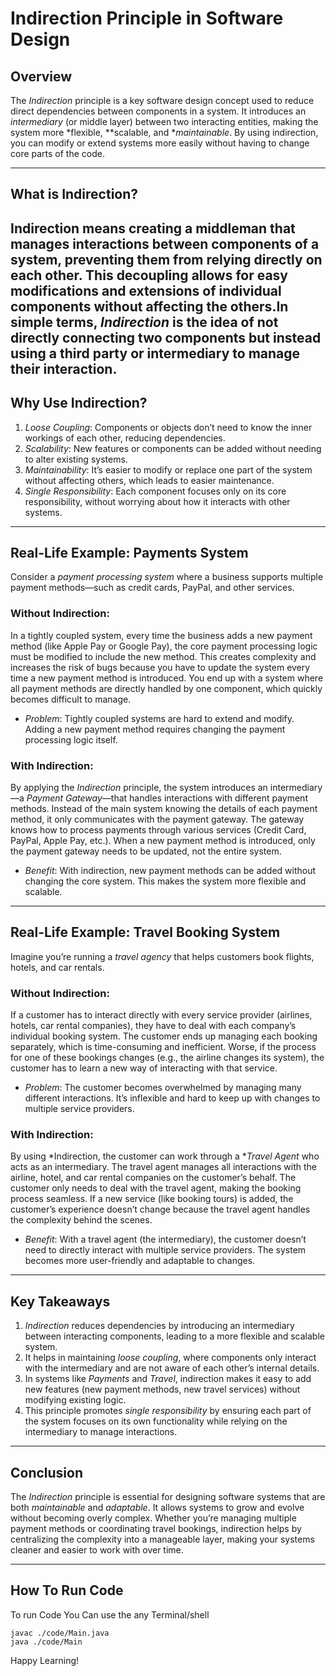 
# Indirection Principle in Software Design

## Overview

The *Indirection* principle is a key software design concept used to reduce direct dependencies between components in a system. It introduces an *intermediary* (or middle layer) between two interacting entities, making the system more *flexible, **scalable, and **maintainable*. By using indirection, you can modify or extend systems more easily without having to change core parts of the code.

---

## What is Indirection?
Indirection means creating a **middleman** that manages interactions between components of a system, preventing them from relying directly on each other. This **decoupling** allows for easy modifications and extensions of individual components without affecting the others.In simple terms, *Indirection* is the idea of not directly connecting two components but instead using a third party or intermediary to manage their interaction. 
---

## Why Use Indirection?

1. *Loose Coupling*: Components or objects don’t need to know the inner workings of each other, reducing dependencies.
2. *Scalability*: New features or components can be added without needing to alter existing systems.
3. *Maintainability*: It’s easier to modify or replace one part of the system without affecting others, which leads to easier maintenance.
4. *Single Responsibility*: Each component focuses only on its core responsibility, without worrying about how it interacts with other systems.

---

## Real-Life Example: Payments System

Consider a *payment processing system* where a business supports multiple payment methods—such as credit cards, PayPal, and other services.

### Without Indirection:

In a tightly coupled system, every time the business adds a new payment method (like Apple Pay or Google Pay), the core payment processing logic must be modified to include the new method. This creates complexity and increases the risk of bugs because you have to update the system every time a new payment method is introduced. You end up with a system where all payment methods are directly handled by one component, which quickly becomes difficult to manage.

- *Problem*: Tightly coupled systems are hard to extend and modify. Adding a new payment method requires changing the payment processing logic itself.

### With Indirection:

By applying the *Indirection* principle, the system introduces an intermediary—a *Payment Gateway*—that handles interactions with different payment methods. Instead of the main system knowing the details of each payment method, it only communicates with the payment gateway. The gateway knows how to process payments through various services (Credit Card, PayPal, Apple Pay, etc.). When a new payment method is introduced, only the payment gateway needs to be updated, not the entire system.

- *Benefit*: With indirection, new payment methods can be added without changing the core system. This makes the system more flexible and scalable.

---

## Real-Life Example: Travel Booking System

Imagine you’re running a *travel agency* that helps customers book flights, hotels, and car rentals.

### Without Indirection:

If a customer has to interact directly with every service provider (airlines, hotels, car rental companies), they have to deal with each company’s individual booking system. The customer ends up managing each booking separately, which is time-consuming and inefficient. Worse, if the process for one of these bookings changes (e.g., the airline changes its system), the customer has to learn a new way of interacting with that service.

- *Problem*: The customer becomes overwhelmed by managing many different interactions. It’s inflexible and hard to keep up with changes to multiple service providers.

### With Indirection:

By using *Indirection, the customer can work through a **Travel Agent* who acts as an intermediary. The travel agent manages all interactions with the airline, hotel, and car rental companies on the customer’s behalf. The customer only needs to deal with the travel agent, making the booking process seamless. If a new service (like booking tours) is added, the customer’s experience doesn’t change because the travel agent handles the complexity behind the scenes.

- *Benefit*: With a travel agent (the intermediary), the customer doesn’t need to directly interact with multiple service providers. The system becomes more user-friendly and adaptable to changes.

---

## Key Takeaways

1. *Indirection* reduces dependencies by introducing an intermediary between interacting components, leading to a more flexible and scalable system.
2. It helps in maintaining *loose coupling*, where components only interact with the intermediary and are not aware of each other’s internal details.
3. In systems like *Payments* and *Travel*, indirection makes it easy to add new features (new payment methods, new travel services) without modifying existing logic.
4. This principle promotes *single responsibility* by ensuring each part of the system focuses on its own functionality while relying on the intermediary to manage interactions.

---

## Conclusion

The *Indirection* principle is essential for designing software systems that are both *maintainable* and *adaptable*. It allows systems to grow and evolve without becoming overly complex. Whether you’re managing multiple payment methods or coordinating travel bookings, indirection helps by centralizing the complexity into a manageable layer, making your systems cleaner and easier to work with over time.

---
## **How To Run Code**

To run Code You Can use the any Terminal/shell

```
javac ./code/Main.java
java ./code/Main
```

Happy Learning!


